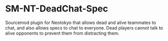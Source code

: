 # SM-NT-DeadChat-Spec
Sourcemod plugin for Neotokyo that allows dead and alive teammates to chat, and also allows specs to chat to everyone.
Dead players cannot talk to alive opponents to prevent them from distracting them.
